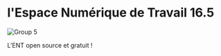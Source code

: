 # l'Espace Numérique de Travail 16.5
![Group 5](https://github.com/user-attachments/assets/a178ea0e-85da-46b8-8f5b-61539d3f6632)

L’ENT open source et gratuit !
